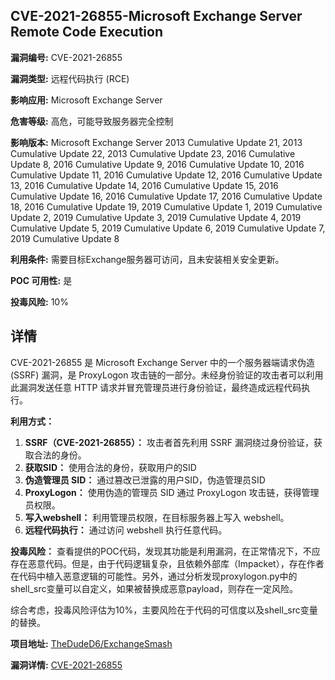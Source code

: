 ## CVE-2021-26855-Microsoft Exchange Server Remote Code Execution

**漏洞编号:** CVE-2021-26855

**漏洞类型:** 远程代码执行 (RCE)

**影响应用:** Microsoft Exchange Server

**危害等级:** 高危，可能导致服务器完全控制

**影响版本:** Microsoft Exchange Server 2013 Cumulative Update 21, 2013 Cumulative Update 22, 2013 Cumulative Update 23, 2016 Cumulative Update 8, 2016 Cumulative Update 9, 2016 Cumulative Update 10, 2016 Cumulative Update 11, 2016 Cumulative Update 12, 2016 Cumulative Update 13, 2016 Cumulative Update 14, 2016 Cumulative Update 15, 2016 Cumulative Update 16, 2016 Cumulative Update 17, 2016 Cumulative Update 18, 2016 Cumulative Update 19, 2019 Cumulative Update 1, 2019 Cumulative Update 2, 2019 Cumulative Update 3, 2019 Cumulative Update 4, 2019 Cumulative Update 5, 2019 Cumulative Update 6, 2019 Cumulative Update 7, 2019 Cumulative Update 8

**利用条件:** 需要目标Exchange服务器可访问，且未安装相关安全更新。

**POC 可用性:** 是

**投毒风险:** 10%

## 详情

CVE-2021-26855 是 Microsoft Exchange Server 中的一个服务器端请求伪造 (SSRF) 漏洞，是 ProxyLogon 攻击链的一部分。未经身份验证的攻击者可以利用此漏洞发送任意 HTTP 请求并冒充管理员进行身份验证，最终造成远程代码执行。

**利用方式：**

1.  **SSRF（CVE-2021-26855）：** 攻击者首先利用 SSRF 漏洞绕过身份验证，获取合法的身份。
2.  **获取SID：** 使用合法的身份，获取用户的SID
3.  **伪造管理员 SID：** 通过篡改已泄露的用户SID，伪造管理员SID
4.  **ProxyLogon：** 使用伪造的管理员 SID 通过 ProxyLogon 攻击链，获得管理员权限。
5.  **写入webshell：** 利用管理员权限，在目标服务器上写入 webshell。
6.  **远程代码执行：** 通过访问 webshell 执行任意代码。

**投毒风险：**
查看提供的POC代码，发现其功能是利用漏洞，在正常情况下，不应存在恶意代码。但是，由于代码逻辑复杂，且依赖外部库（Impacket），存在作者在代码中植入恶意逻辑的可能性。另外，通过分析发现proxylogon.py中的shell_src变量可以自定义，如果被替换成恶意payload，则存在一定风险。

综合考虑，投毒风险评估为10%，主要风险在于代码的可信度以及shell_src变量的替换。

**项目地址:** [TheDudeD6/ExchangeSmash](https://github.com/TheDudeD6/ExchangeSmash)

**漏洞详情:** [CVE-2021-26855](https://nvd.nist.gov/vuln/detail/CVE-2021-26855)